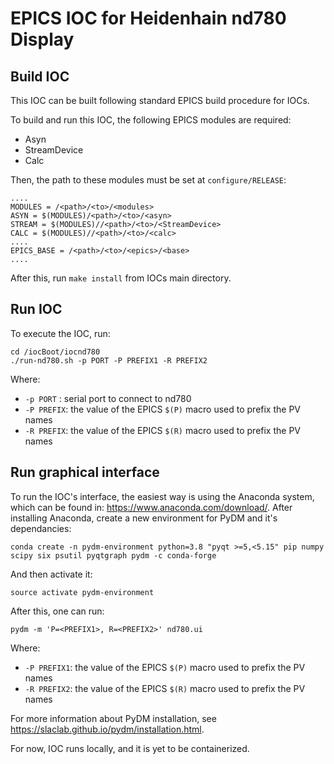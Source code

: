 # EPICS IOC for Heidenhain nd780 Display

## Build IOC
This IOC can be built following standard EPICS build procedure for IOCs.

To build and run this IOC, the following EPICS modules are required:

- Asyn
- StreamDevice
- Calc

Then, the path to these modules must be set at `configure/RELEASE`:

```
....
MODULES = /<path>/<to>/<modules>
ASYN = $(MODULES)/<path>/<to>/<asyn>
STREAM = $(MODULES)//<path>/<to>/<StreamDevice>
CALC = $(MODULES)//<path>/<to>/<calc>
....
EPICS_BASE = /<path>/<to>/<epics>/<base>
....
```
After this, run `make install` from IOCs main directory.

## Run IOC

To execute the IOC, run:

```
cd /iocBoot/iocnd780
./run-nd780.sh -p PORT -P PREFIX1 -R PREFIX2
```

Where:
- `-p PORT`  : serial port to connect to nd780
- `-P PREFIX`: the value of the EPICS `$(P)` macro used to prefix the PV names
- `-R PREFIX`: the value of the EPICS `$(R)` macro used to prefix the PV names

## Run graphical interface

To run the IOC's interface, the easiest way is using the Anaconda system, which can be found in:  https://www.anaconda.com/download/.
After installing Anaconda, create a new environment for PyDM and it's dependancies: 

`conda create -n pydm-environment python=3.8 "pyqt >=5,<5.15" pip numpy scipy six psutil pyqtgraph pydm -c conda-forge` 

And then activate it:

`source activate pydm-environment` 
 
After this, one can run:

`pydm -m 'P=<PREFIX1>, R=<PREFIX2>' nd780.ui`

 Where:
- `-P PREFIX1`: the value of the EPICS `$(P)` macro used to prefix the PV names
- `-R PREFIX2`: the value of the EPICS `$(R)` macro used to prefix the PV names

For more information about PyDM installation, see https://slaclab.github.io/pydm/installation.html.

For now, IOC runs locally, and it is yet to be containerized.
